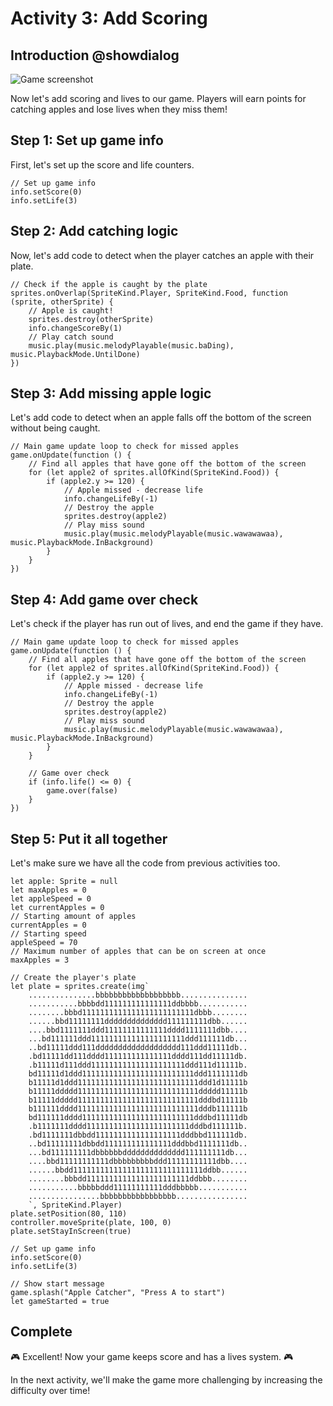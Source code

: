 # Activity 3: Add Scoring

## Introduction @showdialog

![Game screenshot](/static/skillmap/apple-catcher/scoring.png)

Now let's add scoring and lives to our game. Players will earn points for catching apples and lose lives when they miss them!

## Step 1: Set up game info

First, let's set up the score and life counters.

```blocks
// Set up game info
info.setScore(0)
info.setLife(3)
```

## Step 2: Add catching logic

Now, let's add code to detect when the player catches an apple with their plate.

```blocks
// Check if the apple is caught by the plate
sprites.onOverlap(SpriteKind.Player, SpriteKind.Food, function (sprite, otherSprite) {
    // Apple is caught!
    sprites.destroy(otherSprite)
    info.changeScoreBy(1)
    // Play catch sound
    music.play(music.melodyPlayable(music.baDing), music.PlaybackMode.UntilDone)
})
```

## Step 3: Add missing apple logic

Let's add code to detect when an apple falls off the bottom of the screen without being caught.

```blocks
// Main game update loop to check for missed apples
game.onUpdate(function () {
    // Find all apples that have gone off the bottom of the screen
    for (let apple2 of sprites.allOfKind(SpriteKind.Food)) {
        if (apple2.y >= 120) {
            // Apple missed - decrease life
            info.changeLifeBy(-1)
            // Destroy the apple
            sprites.destroy(apple2)
            // Play miss sound
            music.play(music.melodyPlayable(music.wawawawaa), music.PlaybackMode.InBackground)
        }
    }
})
```

## Step 4: Add game over check

Let's check if the player has run out of lives, and end the game if they have.

```blocks
// Main game update loop to check for missed apples
game.onUpdate(function () {
    // Find all apples that have gone off the bottom of the screen
    for (let apple2 of sprites.allOfKind(SpriteKind.Food)) {
        if (apple2.y >= 120) {
            // Apple missed - decrease life
            info.changeLifeBy(-1)
            // Destroy the apple
            sprites.destroy(apple2)
            // Play miss sound
            music.play(music.melodyPlayable(music.wawawawaa), music.PlaybackMode.InBackground)
        }
    }
    
    // Game over check
    if (info.life() <= 0) {
        game.over(false)
    }
})
```

## Step 5: Put it all together

Let's make sure we have all the code from previous activities too.

```blocks
let apple: Sprite = null
let maxApples = 0
let appleSpeed = 0
let currentApples = 0
// Starting amount of apples
currentApples = 0
// Starting speed
appleSpeed = 70
// Maximum number of apples that can be on screen at once
maxApples = 3

// Create the player's plate
let plate = sprites.create(img`
    ...............bbbbbbbbbbbbbbbbbbb...............
    ...........bbbbdd111111111111111ddbbbb...........
    ........bbbd1111111111111111111111111dbbb........
    ......bbd11111111dddddddddddddd111111111dbb......
    ....bbd1111111ddd11111111111111dddd1111111dbb....
    ...bd111111ddd111111111111111111111ddd111111db...
    ..bd11111ddd111ddddddddddddddddddd111ddd11111db..
    .bd11111dd111dddd111111111111111dddd111dd11111db.
    .b11111d111ddd111111111111111111111ddd111d11111b.
    bd11111d1ddd1111111111111111111111111ddd1111111db
    b11111d1ddd111111111111111111111111111ddd1d11111b
    b11111ddddd111111111111111111111111111ddddd11111b
    b11111ddddd111111111111111111111111111dddbd11111b
    b111111dddd111111111111111111111111111dddb111111b
    bd111111dddd1111111111111111111111111dddbd11111db
    .b1111111dddd11111111111111111111111dddbd111111b.
    .bd1111111dbbdd1111111111111111111dddbbd111111db.
    ..bd11111111dbbdd111111111111111dddbbd1111111db..
    ...bd111111111dbbbbbbdddddddddddddd111111111db...
    ....bbd11111111111dbbbbbbbbbddd11111111111dbb....
    ......bbdd11111111111111111111111111111ddbb......
    ........bbbdd11111111111111111111111ddbbb........
    ...........bbbbbddd11111111111dddbbbbb...........
    ................bbbbbbbbbbbbbbbbb................
    `, SpriteKind.Player)
plate.setPosition(80, 110)
controller.moveSprite(plate, 100, 0)
plate.setStayInScreen(true)

// Set up game info
info.setScore(0)
info.setLife(3)

// Show start message
game.splash("Apple Catcher", "Press A to start")
let gameStarted = true
```

## Complete

🎮 Excellent! Now your game keeps score and has a lives system. 🎮

In the next activity, we'll make the game more challenging by increasing the difficulty over time!
